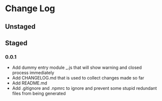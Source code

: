 # Change Log #
## Unstaged ##


## Staged ##
### 0.0.1 ###
- Add dummy entry module _.js that will show warning and closed process immediately
- Add CHANGELOG.md that is used to collect changes made so far
- Add README.md
- Add .gitignore and .npmrc to ignore and prevent some stupid redundant files from being generated
